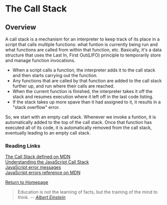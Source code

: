 # The Call Stack
 
  
## Overview
A call stack is a mechanism for an interpreter to keep track of its place in a script that calls multiple functions: what funtion is currently being run and what functions are called from within that function, etc. Basically, it's a data structure that uses the Last In, First Out(LIFO) principle to temporarily store and manage function invocations.<br>
* When a script calls a function, the interpreter adds it to the call stack and then starts carrying out the function.
* Any functions that are called by that function are added to the call stack further up, and run where their calls are reached.
* When the current function is finished, the interpreter takes it off the stack and resumes execution where it left off in the last code listing. 
* If the stack takes up more spave than it had assigned to it, it results in a "stack overflow" error. 

So, we start with an empty call stack. Whenever we invoke a funtion, it is automatically added to the top of the call stack. Once that function has executed all of its code, it is automatically removed from the call stack, eventually leading to an empty call stack.



### Reading Links
[The Call Stack defined on MDN](https://developer.mozilla.org/en-US/docs/Glossary/Call_stack)<br>
[Understanding the JavaScript Call Stack](https://www.freecodecamp.org/news/understanding-the-javascript-call-stack-861e41ae61d4/)<br>
[JavaScript error messages](https://codeburst.io/javascript-error-messages-debugging-d23f84f0ae7c)<br>
[JavaScript errors reference on MDN](https://developer.mozilla.org/en-US/docs/Web/JavaScript/Reference/Errors)<br>





[Return to Homepage](https://claudiobailon.github.io/reading-notes/301.html)


 
>Education is not the learning of facts,
>but the training of the mind to think.
> -- <cite>[Albert Einstein][1]</cite>

[1]:https://www.goodreads.com/quotes/6137386-education-is-not-the-learning-of-facts-but-the-training 